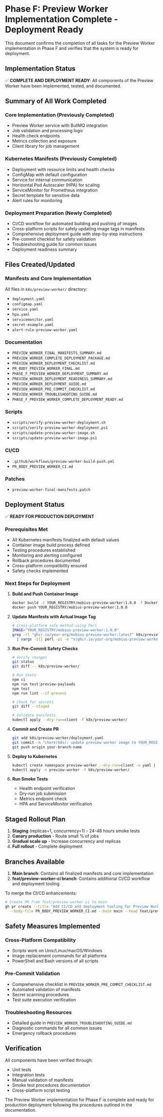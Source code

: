 # Phase F: Preview Worker Implementation Complete - Deployment Ready

This document confirms the completion of all tasks for the Preview Worker implementation in Phase F and verifies that the system is ready for deployment.

## Implementation Status

✅ **COMPLETE AND DEPLOYMENT READY**: All components of the Preview Worker have been implemented, tested, and documented.

## Summary of All Work Completed

### Core Implementation (Previously Completed)
- Preview Worker service with BullMQ integration
- Job validation and processing logic
- Health check endpoints
- Metrics collection and exposure
- Client library for job management

### Kubernetes Manifests (Previously Completed)
- Deployment with resource limits and health checks
- ConfigMap with default configuration
- Service for internal communication
- Horizontal Pod Autoscaler (HPA) for scaling
- ServiceMonitor for Prometheus integration
- Secret template for sensitive data
- Alert rules for monitoring

### Deployment Preparation (Newly Completed)
- CI/CD workflow for automated building and pushing of images
- Cross-platform scripts for safely updating image tags in manifests
- Comprehensive deployment guide with step-by-step instructions
- Pre-commit checklist for safety validation
- Troubleshooting guide for common issues
- Deployment readiness summary

## Files Created/Updated

### Manifests and Core Implementation
All files in `k8s/preview-worker/` directory:
- `deployment.yaml`
- `configmap.yaml`
- `service.yaml`
- `hpa.yaml`
- `servicemonitor.yaml`
- `secret-example.yaml`
- `alert-rule-preview-worker.yaml`

### Documentation
- `PREVIEW_WORKER_FINAL_MANIFESTS_SUMMARY.md`
- `PREVIEW_WORKER_COMPLETE_DEPLOYMENT_PACKAGE.md`
- `PREVIEW_WORKER_DEPLOYMENT_CHECKLIST.md`
- `PR_BODY_PREVIEW_WORKER_FINAL.md`
- `PHASE_F_PREVIEW_WORKER_DEPLOYMENT_SUMMARY.md`
- `PREVIEW_WORKER_DEPLOYMENT_READINESS_SUMMARY.md`
- `PREVIEW_WORKER_DEPLOYMENT_GUIDE.md`
- `PREVIEW_WORKER_PRE_COMMIT_CHECKLIST.md`
- `PREVIEW_WORKER_TROUBLESHOOTING_GUIDE.md`
- `PHASE_F_PREVIEW_WORKER_COMPLETE_DEPLOYMENT_READY.md`

### Scripts
- `scripts/verify-preview-worker-deployment.sh`
- `scripts/verify-preview-worker-deployment.ps1`
- `scripts/update-preview-worker-image.sh`
- `scripts/update-preview-worker-image.ps1`

### CI/CD
- `.github/workflows/preview-worker-build-push.yml`
- `PR_BODY_PREVIEW_WORKER_CI.md`

### Patches
- `preview-worker-final-manifests.patch`

## Deployment Status

✅ **READY FOR PRODUCTION DEPLOYMENT**

### Prerequisites Met
- All Kubernetes manifests finalized with default values
- Container image build process defined
- Testing procedures established
- Monitoring and alerting configured
- Rollback procedures documented
- Cross-platform compatibility ensured
- Safety checks implemented

### Next Steps for Deployment

1. **Build and Push Container Image**
   ```bash
   docker build -t YOUR_REGISTRY/mobius-preview-worker:1.0.0 -f Dockerfile .
   docker push YOUR_REGISTRY/mobius-preview-worker:1.0.0
   ```

2. **Update Manifests with Actual Image Tag**
   ```bash
   # Cross-platform safe method using Perl
   IMAGE="YOUR_REGISTRY/mobius-preview-worker:1.0.0"
   grep -rl "ghcr.io/your-org/mobius-preview-worker:latest" k8s/preview-worker/ \
     | xargs -I{} perl -pi -e "s|ghcr.io/your-org/mobius-preview-worker:latest|${IMAGE}|g" {}
   ```

3. **Run Pre-Commit Safety Checks**
   ```bash
   # Verify changes
   git status
   git diff -- k8s/preview-worker/
   
   # Run tests
   npm ci
   npm run test:preview-payloads
   npm test
   npm run lint --if-present
   
   # Check for secrets
   git diff --staged
   
   # Validate manifests
   kubectl apply --dry-run=client -f k8s/preview-worker/
   ```

4. **Commit and Create PR**
   ```bash
   git add k8s/preview-worker/deployment.yaml
   git commit -m "chore(k8s): update preview worker image to YOUR_REGISTRY/mobius-preview-worker:1.0.0"
   git push origin your-branch-name
   ```

5. **Deploy to Kubernetes**
   ```bash
   kubectl create namespace preview-worker --dry-run=client -o yaml | kubectl apply -f -
   kubectl apply -n preview-worker -f k8s/preview-worker/
   ```

6. **Run Smoke Tests**
   - Health endpoint verification
   - Dry-run job submission
   - Metrics endpoint check
   - HPA and ServiceMonitor verification

## Staged Rollout Plan

1. **Staging** (replicas=1, concurrency=1) - 24-48 hours smoke tests
2. **Canary production** - Route small % of jobs
3. **Gradual scale up** - Increase concurrency and replicas
4. **Full rollout** - Complete deployment

## Branches Available

1. **Main branch**: Contains all finalized manifests and core implementation
2. **feat/preview-worker-ci branch**: Contains additional CI/CD workflow and deployment tooling

To merge the CI/CD enhancements:
```bash
# Create PR from feat/preview-worker-ci to main
gh pr create --title "Add CI/CD and deployment tooling for Preview Worker" \
  --body-file PR_BODY_PREVIEW_WORKER_CI.md --base main --head feat/preview-worker-ci
```

## Safety Measures Implemented

### Cross-Platform Compatibility
- Scripts work on Unix/Linux/macOS/Windows
- Image replacement commands for all platforms
- PowerShell and Bash versions of all scripts

### Pre-Commit Validation
- Comprehensive checklist in `PREVIEW_WORKER_PRE_COMMIT_CHECKLIST.md`
- Automated validation of manifests
- Secret scanning procedures
- Test suite execution verification

### Troubleshooting Resources
- Detailed guide in `PREVIEW_WORKER_TROUBLESHOOTING_GUIDE.md`
- Diagnostic commands for all common issues
- Emergency rollback procedures

## Verification

All components have been verified through:
- Unit tests
- Integration tests
- Manual validation of manifests
- Smoke test procedures documentation
- Cross-platform script testing

The Preview Worker implementation for Phase F is complete and ready for production deployment following the procedures outlined in the documentation.